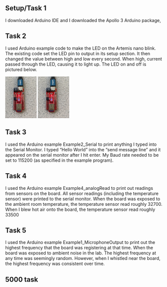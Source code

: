## Setup/Task 1
I downloaded Arduino IDE and I downloaded the Apollo 3 Arduino package, 

## Task 2
I used Arduino example code to make the LED on the Artemis nano blink. The existing code set the LED pin to output in its setup section. It then changed the value between high and low every second. When high, current passed through the LED, causing it to light up. The LED on and off is pictured below. 

<img src="LED on.jpg" class="img-responsive" alt="" width=100> <img src="LED on.jpg" class="img-responsive" alt="" width=100>

## Task 3
I used the Arduino example Example2_Serial to print anything I typed into the Serial Monitor. I typed “Hello World” into the “send message line” and it appeared on the serial monitor after I hit enter. My Baud rate needed to be set to 115200 (as specified in the example program).


## Task 4
I used the Arduino example Example4_analogRead to print out readings from sensors on the board. All sensor readings (including the temperature sensor) were printed to the serial monitor. When the board was exposed to the ambient room temperature, the temperature sensor read roughly 32700. When I blew hot air onto the board, the temperature sensor read roughly 33500



## Task 5
I used the Arduino example Example1_MicrophoneOutput to print out the highest frequency that the board was registering at that time. When the board was exposed to ambient noise in the lab. The highest frequency at any time was seemingly random. However, when I whistled near the board, the highest frequency was consistent over time. 



## 5000 task 
